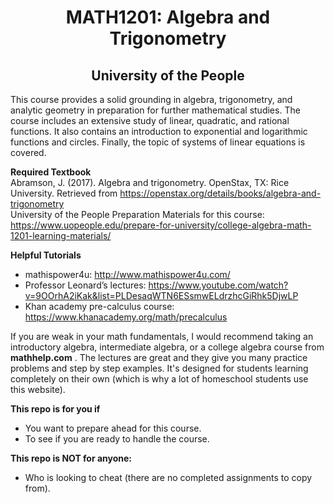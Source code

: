 <h1 align="center">MATH1201: Algebra and Trigonometry</h1>
<h2 align="center">University of the People</h2>

This course provides a solid grounding in algebra, trigonometry, and analytic geometry in preparation for further mathematical studies. The course includes an extensive study of linear, quadratic, and rational functions. It also contains an introduction to exponential and logarithmic functions and circles. Finally, the topic of systems of linear equations is covered. 
<br />

<strong>Required Textbook</strong> <br />
Abramson, J. (2017). Algebra and trigonometry. OpenStax, TX: Rice University. Retrieved from https://openstax.org/details/books/algebra-and-trigonometry 
<br />
University of the People Preparation Materials for this course: https://www.uopeople.edu/prepare-for-university/college-algebra-math-1201-learning-materials/ 

<strong>Helpful Tutorials</strong>
- mathispower4u: http://www.mathispower4u.com/ 
- Professor Leonard’s lectures: https://www.youtube.com/watch?v=9OOrhA2iKak&list=PLDesaqWTN6ESsmwELdrzhcGiRhk5DjwLP 
- Khan academy pre-calculus course: https://www.khanacademy.org/math/precalculus 

If you are weak in your math fundamentals, I would recommend taking an introductory algebra, intermediate algebra, or a college algebra
course from <strong>mathhelp.com</strong> . The lectures are great and they give you many practice problems and step by step examples. It's designed for
students learning completely on their own (which is why a lot of homeschool students use this website).
<br />

<strong>This repo is for you if</strong>
- You want to prepare ahead for this course.
- To see if you are ready to handle the course.

<strong>This repo is NOT for anyone:</strong>
- Who is looking to cheat (there are no completed assignments to copy from).
